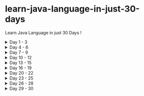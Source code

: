 # learn-java-language-in-just-30-days
Learn Java Language in just 30 Days !

<details>
<summary>Day 1 - 3</summary>

- Language
- Its Application

</details>

<details>
<summary>Day 4 - 6</summary>

- Basic Concepts
- Operations

</details>

<details>
<summary>Day 7 - 9</summary>

- Loops
- Control Statements

</details>

<details>
<summary>Day 10 - 12</summary>

- Arrays

</details>

<details>
<summary>Day 13 - 15</summary>

- Algorithms
- Structure

</details>

<details>
<summary>Day 16 - 19</summary>

- Classes
- Operators

</details>

<details>
<summary>Day 20 - 22</summary>

- Exception
- Files

</details>

<details>
<summary>Day 23 - 25</summary>

- Classes
- Objects

</details>

<details>
<summary>Day 26 - 28</summary>

- OOPs Concept

</details>

<details>
<summary>Day 29 - 30</summary>

- Revise Everything

</details>